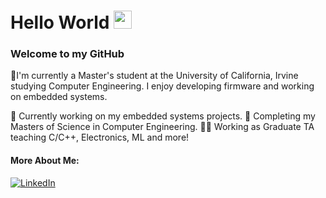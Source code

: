 # Hello World <img src="https://github.com/TheDudeThatCode/TheDudeThatCode/blob/master/Assets/Hi.gif" width="29px">
### Welcome to my GitHub

🔬I'm currently a Master's student at the University of California, Irvine studying Computer Engineering.  I enjoy developing firmware and working on embedded systems.  

🔭 Currently working on my embedded systems projects.
🌱 Completing my Masters of Science in Computer Engineering.
👨‍🏫 Working as Graduate TA teaching C/C++, Electronics, ML and more! 

<h4>More About Me:</h4>
<a href="https://www.linkedin.com/in/calder-staude/" target="_blank"><img alt="LinkedIn" src="https://img.shields.io/badge/linkedin-%230077B5.svg?&style=for-the-badge&logo=linkedin&logoColor=white" /></a> 
</p>

<!--
**CalderStaude/CalderStaude** is a ✨ _special_ ✨ repository because its `README.md` (this file) appears on your GitHub profile.

Here are some ideas to get you started:

- 🔭 I’m currently working on ...
- 🌱 I’m currently learning ...
- 👯 I’m looking to collaborate on ...
- 🤔 I’m looking for help with ...
- 💬 Ask me about ...
- 📫 How to reach me: ...
- 😄 Pronouns: ...
- ⚡ Fun fact: ...
-->
